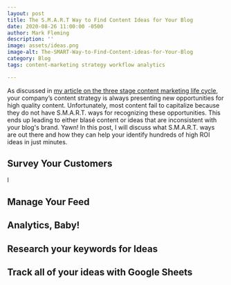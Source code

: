 ```yaml
---
layout: post
title: The S.M.A.R.T Way to Find Content Ideas for Your Blog
date: 2020-08-26 11:00:00 -0500
author: Mark Fleming
description: ''
image: assets/ideas.png
image-alt: The-SMART-Way-to-Find-Content-ideas-for-Your-Blog
category: Blog
tags: content-marketing strategy workflow analytics

---
```

As discussed in [my article on the three stage content marketing life cycle](https://markdfleming.com/streamline-your-content-marketing-strategy-with-the-three-stage-lifecycle/ "my article on the three stage content marketing life cycle"), your company’s content strategy is always presenting new opportunities for high quality content. Unfortunately, most content fail to capitalize because they do not have S.M.A.R.T. ways for recognizing these opportunities. This ends up leading to either blasé content or ideas that are inconsistent with your blog's brand. Yawn! In this post, I will discuss what S.M.A.R.T. ways are out there and how they can help your identify hundreds of high ROI ideas in just minutes.

## Survey Your Customers

l

## Manage Your Feed

## Analytics, Baby!

## Research your keywords for Ideas

## Track all of your ideas with Google Sheets